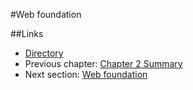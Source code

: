 #Web foundation

##Links
- [Directory](preface.md)
- Previous chapter: [Chapter 2 Summary](02.8.md)
- Next section: [Web foundation](03.0.md)